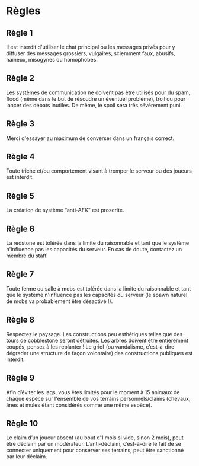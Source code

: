 # Règles

## Règle 1

Il est interdit d'utiliser le chat principal ou les messages privés pour y diffuser des messages grossiers, vulgaires, sciemment faux, abusifs, haineux, misogynes ou homophobes.

## Règle 2

Les systèmes de communication ne doivent pas être utilisés pour du spam, flood \(même dans le but de résoudre un éventuel problème\), troll ou pour lancer des débats inutiles. De même, le spoil sera très sévèrement puni.

## Règle 3

Merci d'essayer au maximum de converser dans un français correct.

## Règle 4

Toute triche et/ou comportement visant à tromper le serveur ou des joueurs est interdit.

## Règle 5

La création de système “anti-AFK” est proscrite.

## Règle 6

La redstone est tolérée dans la limite du raisonnable et tant que le système n'influence pas les capacités du serveur. En cas de doute, contactez un membre du staff.

## Règle 7

Toute ferme ou salle à mobs est tolérée dans la limite du raisonnable et tant que le système n'influence pas les capacités du serveur \(le spawn naturel de mobs va probablement être désactivé !\).

## Règle 8

Respectez le paysage. Les constructions peu esthétiques telles que des tours de cobblestone seront détruites. Les arbres doivent être entièrement coupés, pensez à les replanter ! Le grief \(ou vandalisme, c’est-à-dire dégrader une structure de façon volontaire\) des constructions publiques est interdit.

## Règle 9

Afin d’éviter les lags, vous êtes limités pour le moment à 15 animaux de chaque espèce sur l'ensemble de vos terrains personnels/claims \(chevaux, ânes et mules étant considérés comme une même espèce\).

## Règle 10

Le claim d’un joueur absent \(au bout d’1 mois si vide, sinon 2 mois\), peut être déclaim par un modérateur. L’anti-déclaim, c’est-à-dire le fait de se connecter uniquement pour conserver ses terrains, peut être sanctionné par leur déclaim.


